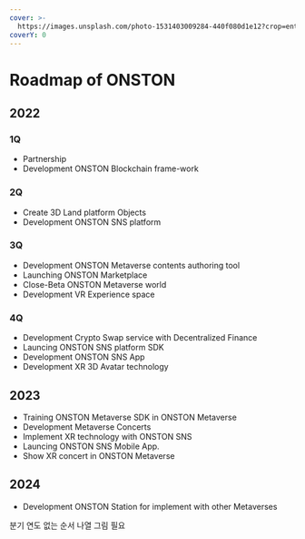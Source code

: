 ```yaml
---
cover: >-
  https://images.unsplash.com/photo-1531403009284-440f080d1e12?crop=entropy&cs=srgb&fm=jpg&ixid=MnwxOTcwMjR8MHwxfHNlYXJjaHw2fHxyb2FkbWFwfGVufDB8fHx8MTYzOTQxOTI1NQ&ixlib=rb-1.2.1&q=85
coverY: 0
---
```


# Roadmap of ONSTON

## 2022

### 1Q

* Partnership
* Development ONSTON Blockchain frame-work

### 2Q

* Create 3D Land platform Objects
* Development ONSTON SNS platform

### 3Q

* Development ONSTON Metaverse contents authoring tool
* Launching ONSTON Marketplace
* Close-Beta ONSTON Metaverse world
* Development VR Experience space

### 4Q

* Development Crypto Swap service with Decentralized Finance
* Launcing ONSTON SNS platform SDK
* Development ONSTON SNS App
* Development XR 3D Avatar technology

## 2023

* Training ONSTON Metaverse SDK in ONSTON Metaverse
* Development Metaverse Concerts
* Implement XR technology with ONSTON SNS
* Launcing ONSTON SNS Mobile App.
* Show XR concert in ONSTON Metaverse

## 2024

* Development ONSTON Station for implement with other Metaverses

분기 연도 없는 순서 나열 그림 필요
